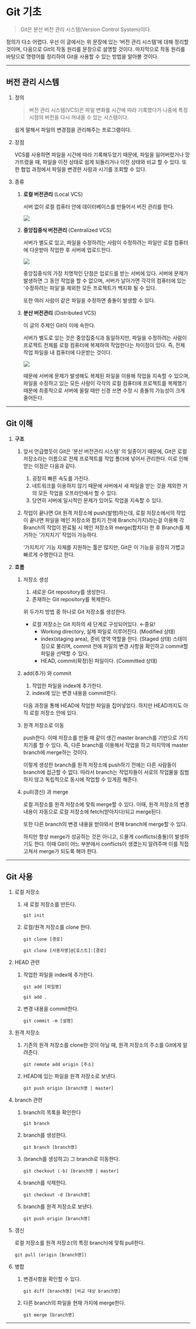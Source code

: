 # Git 기초

> Git은 분산 버전 관리 시스템(Version Control System)이다.

정의가 다소 어렵다. 우선 이 글에서는 위 문장에 있는 ‘버전 관리 시스템’에 대해 정리할 것이며, 다음으로 Git의 작동 원리를 문장으로 설명할 것이다. 마지막으로 작동 원리를 바탕으로 명령어를 정리하여 Git을 사용할 수 있는 방법을 알아볼 것이다.

---

## 버전 관리 시스템

1. 정의

    > 버전 관리 시스템(VCS)은 파일 변화를 시간에 따라 기록했다가 나중에 특정 시점의 버전을 다시 꺼내올 수 있는 시스템이다.

    쉽게 말해서 파일의 변경점을 관리해주는 프로그램이다.

2. 장점

    VCS를 사용하면 파일을 시간에 따라 기록해두었기 때문에, 파일을 잃어버렸거나 망가뜨렸을 때, 파일을 이전 상태로 쉽게 되돌리거나 이전 상태와 비교 할 수 있다. 또한 협업 과정에서 파일을 변경한 사람과 시기를 조회할 수 있다.

3. 종류

    1. **로컬 버전관리** (Local VCS)

        서버 없이 로컬 컴퓨터 안에 데이터베이스를 만들어서 버전 관리를 한다.

        <img src="/git/Untitled.png"/>

    2. **중앙집중식 버전관리** (Centralized VCS)

        서버가 별도로 있고, 파일을 수정하려는 사람이 수정하려는 파일만 로컬 컴퓨터에 다운받아 작업한 후 서버에 업로드한다.

        <img src="/git/Untitled1.png"/>

        중앙집중식의 가장 치명적인 단점은 업로드를 받는 서버에 있다. 서버에 문제가 발생하면 그 동안 작업을 할 수 없으며, 서버가 날아가면 각각의 컴퓨터에 있는 ‘수정하려는 파일’을 제외한 모든 프로젝트가 백지화 될 수 있다.

        또한 여러 사람이 같은 파일을 수정하면 충돌이 발생할 수 있다.

    3. **분산 버전관리** (Distributed VCS)

        이 글의 주제인 Git이 이에 속한다.

        서버가 별도로 있는 것은 중앙집중식과 동일하지만, 파일을 수정하려는 사람이 프로젝트 전체를 로컬 컴퓨터에 복제하여 작업한다는 차이점이 있다. 즉, 전체 작업 파일을 내 컴퓨터에 다운받는 것이다.

        <img src="/git/Untitled2.png"/>

        때문에 서버에 문제가 발생해도 복제된 파일을 이용해 작업을 지속할 수 있으며, 파일을 수정하고 있는 모든 사람이 각각의 로컬 컴퓨터에 프로젝트를 복제했기 때문에 최종적으로 서버에 올릴 때만 신경 쓰면 수정 시 충돌의 가능성이 크게 줄어든다.

---

## Git 이해

1. **구조**

    1. 앞서 언급했듯이 Git은 ‘분산 버전관리 시스템’ 의 일종이기 때문에, Git은 로컬 저장소라는 이름으로 전체 프로젝트를 작업 폴더에 넣어서 관리한다. 이로 인해 얻는 이점은 다음과 같다.
        1. 굉장히 빠른 속도를 가진다.
        2. 네트워크를 이용하지 않기 때문에 서버에서 새 파일을 받는 것을 제외한 거의 모든 작업을 오프라인에서 할 수 있다.
        3. 당연히 서버에 일시적인 문제가 있어도 작업을 지속할 수 있다.
    2. 작업이 끝나면 Git 원격 저장소에 push(발행)하는데, 로컬 저장소에서의 작업이 끝나면 파일을 메인 저장소와 합치기 전에 Branch(가지)라는걸 이용해 각 Branch의 작업이 완료될 시 메인 저장소와 merge(합치다) 한 후 Branch를 제거하는 ‘가지치기’ 작업이 가능하다.

        ‘가지치기’ 기능 자체를 지원하는 툴은 많지만, Git은 이 기능을 굉장히 가볍고 빠르게 수행한다고 한다.

2. **흐름**

    1. 저장소 생성

        1. 새로운 Git repository를 생성한다.
        2. 존재하는 Git repository를 복제한다.

        위 두가지 방법 중 하나로 Git 저장소를 생성한다.

        - 로컬 저장소는 Git 치하의 세 단계로 구성되어있다. ←중요!
            - Working directory, 실제 파일로 이루어진다. (Modified 상태)
            - index(staging area), 준비 영역 역할을 한다. (Staged 상태)
              스테이징으로 불리며, commit 전에 파일의 변경 사항을 확인하고 commit할 파일을 선택할 수 있다.
            - HEAD, commit(확정)된 파일이다. (Committed 상태)

    2. add(추가) 와 commit

        1. 작업한 파일을 index에 추가한다.
        2. index에 있는 변경 내용을 commit한다.

        다음 과정을 통해 HEAD에 작업한 파일을 집어넣었다. 하지만 HEAD까지도 아직 로컬 저장소 안에 있다.

    3. 원격 저장소로 이동

        push한다. 이때 저장소를 만들 때 같이 생긴 master branch를 기반으로 가지치기를 할 수 있다. 즉, 다른 branch를 이용해서 작업을 하고 마지막에 master branch에 merge하는 것이다.

        이렇게 생성한 branch를 원격 저장소에 push하기 전에는 다른 사람들이 branch에 접근할 수 없다. 따라서 branch는 작업자들이 서로의 작업물을 침범하지 않고 독립적으로 동시에 작업할 수 있게끔 해준다.

    4. pull(갱신) 과 merge

        로컬 저장소를 원격 저장소에 맞춰 merge할 수 있다. 이때, 원격 저장소의 변경 내용이 자동으로 로컬 저장소에 fetch(받아지다)되고 merge된다.

        또한 다른 branch의 변경 내용을 받아와서 현재 branch에 merge할 수 있다.

        하지만 항상 merge가 성공하는 것은 아니고, 드물게 conflicts(충돌)이 발생하기도 한다. 이때 Git이 어느 부분에서 conflicts이 생겼는지 알려주며 이를 직접 고쳐서 merge가 되도록 해야 한다.

---

## Git 사용

1. 로컬 저장소

    1. 새 로컬 저장소를 만든다.

        ```
        git init
        ```

    2. 로컬/원격 저장소를 clone 한다.

        ```
        git clone [경로]
        ```

        ```
        git clone [사용자명]@[호스트]:[경로]
        ```

2. HEAD 관련

    1. 작업한 파일을 index에 추가한다.

        ```
        git add [파일명]
        ```

        ```
        git add .
        ```

    2. 변경 내용을 commit한다.

        ```
        git commit -m [설명]
        ```

3. 원격 저장소

    1. 기존의 원격 저장소를 clone한 것이 아닐 때, 원격 저장소의 주소를 Git에게 알려준다.

        ```
        git remote add origin [주소]
        ```

    2. HEAD에 있는 파일을 원격 저장소로 보낸다.

        ```
        git push origin [branch명 | master]
        ```

4. branch 관련

    1. branch의 목록을 확인한다

        ```
        git branch
        ```

    2. branch를 생성한다.

        ```
        git branch [branch명]
        ```

    3. (branch를 생성하고) 그 branch로 이동한다.

        ```
        git checkout (-b) [branch명 | master]
        ```

    4. branch를 삭제한다.

        ```
        git checkout -d [branch명]
        ```

    5. branch를 원격 저장소로 보낸다.

        ```
        git push origin [branch명]
        ```

5. 갱신

    로컬 저장소를 원격 저장소(의 특정 branch)에 맞춰 pull한다.

    ```
    git pull (origin [branch명])
    ```

6. 병합

    1. 변경사항을 확인할 수 있다.

        ```
        git diff [branch명] [비교 대상 branch명]
        ```

    2. 다른 branch의 파일을 현재 가지에 merge한다.

        ```
        git merge [branch명]
        ```

---
